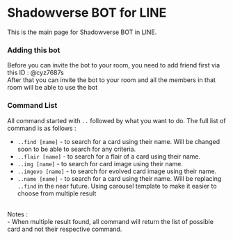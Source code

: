 # Shadowverse BOT for LINE
This is the main page for Shadowverse BOT in LINE. 

### Adding this bot
Before you can invite the bot to your room, you need to add friend first via this ID : @cyz7687s <br>After that you can invite the bot to your room and all the members in that room will be able to use the bot 

### Command List
All command started with `..` followed by what you want to do. The full list of command is as follows :
* `..find [name]` - to search for a card using their name. Will be changed soon to be able to search for any criteria. 
* `..flair [name]` - to search for a flair of a card using their name. 
* `..img [name]` - to search for card image using their name. 
* `..imgevo [name]` - to search for evolved card image using their name.
* `..name [name]` - to search for a card using their name. Will be replacing `..find` in the near future. Using carousel template to make it easier to choose from multiple result

<br>Notes : 
<br>- When multiple result found, all command will return the list of possible card and not their respective command.
